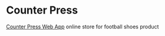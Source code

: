# Counter Press

[Counter Press Web App](https://counter-press.difasulthon.com/) online store for football shoes product
